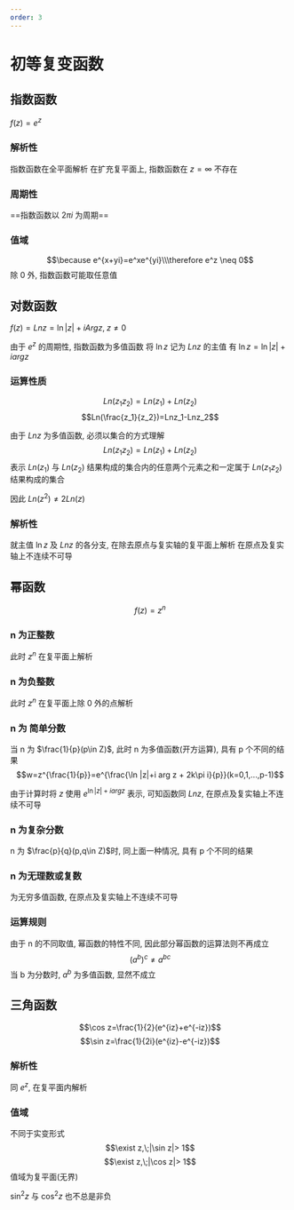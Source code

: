 ```yaml
---
order: 3
---
```


# 初等复变函数
## 指数函数
$f(z)=e^z$

### 解析性
指数函数在全平面解析
在扩充复平面上, 指数函数在 $z=\infty$ 不存在

### 周期性
==指数函数以 $2\pi i$ 为周期==

### 值域
$$\because e^{x+yi}=e^xe^{yi}\\\therefore e^z \neq 0$$
除 0 外, 指数函数可能取任意值

## 对数函数
$f(z)=Lnz=\ln |z|+i Arg z,\; z\neq 0$

由于 $e^z$ 的周期性, 指数函数为多值函数
将 $\ln z$ 记为 $Lnz$ 的主值
有 $\ln z=\ln |z|+i arg z$

### 运算性质
$$Ln(z_1z_2)=Ln(z_1) + Ln(z_2)$$
$$Ln(\frac{z_1}{z_2})=Lnz_1-Lnz_2$$

由于 $Lnz$ 为多值函数, 必须以集合的方式理解  
$$Ln(z_1z_2)=Ln(z_1) + Ln(z_2)$$ 
表示 $Ln(z_1)$ 与 $Ln(z_2)$ 结果构成的集合内的任意两个元素之和一定属于 $Ln(z_1z_2)$ 结果构成的集合

因此 $Ln(z^2)\neq 2Ln(z)$

### 解析性
就主值 $\ln z$ 及 $Lnz$ 的各分支, 在除去原点与复实轴的复平面上解析
在原点及复实轴上不连续不可导

## 幂函数
$$f(z)=z^n$$

### n 为正整数
此时 $z^n$ 在复平面上解析

### n 为负整数
 此时 $z^n$ 在复平面上除 $0$ 外的点解析

### n 为 简单分数
当 n 为 $\frac{1}{p}(p\in Z)$, 此时 n 为多值函数(开方运算), 具有 p 个不同的结果
$$w=z^{\frac{1}{p}}=e^{\frac{\ln |z|+i arg z + 2k\pi i}{p}}(k=0,1,...,p-1)$$

由于计算时将 $z$ 使用 $e^{\ln |z|+i arg z}$ 表示, 可知函数同 $Lnz$, 在原点及复实轴上不连续不可导

### n 为复杂分数
n 为 $\frac{p}{q}(p,q\in Z)$时, 同上面一种情况, 具有 p 个不同的结果

### n 为无理数或复数
为无穷多值函数, 在原点及复实轴上不连续不可导

### 运算规则
由于 n 的不同取值, 幂函数的特性不同, 因此部分幂函数的运算法则不再成立
$$(a^b)^c\neq a^{bc}$$
当 b 为分数时, $a^b$ 为多值函数, 显然不成立

## 三角函数
$$\cos z=\frac{1}{2}(e^{iz}+e^{-iz})$$
$$\sin z=\frac{1}{2i}(e^{iz}-e^{-iz})$$

### 解析性
同 $e^z$, 在复平面内解析

### 值域
不同于实变形式 
$$\exist z,\;|\sin z|> 1$$
$$\exist z,\;|\cos z|> 1$$
值域为复平面(无界)

$\sin^2 z$ 与 $\cos^2 z$ 也不总是非负
